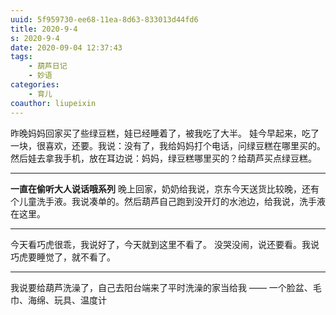 ```yaml
---
uuid: 5f959730-ee68-11ea-8d63-833013d44fd6
title: 2020-9-4
s: 2020-9-4
date: 2020-09-04 12:37:43
tags: 
	- 葫芦日记
	- 妙语
categories: 
	- 育儿
coauthor: liupeixin
---
```




昨晚妈妈回家买了些绿豆糕，娃已经睡着了，被我吃了大半。
娃今早起来，吃了一块，很喜欢，还要。我说：没有了，我给妈妈打个电话，问绿豆糕在哪里买的。
然后娃去拿我手机，放在耳边说：妈妈，绿豆糕哪里买的？给葫芦买点绿豆糕。

---

**一直在偷听大人说话哦系列**
晚上回家，奶奶给我说，京东今天送货比较晚，还有个儿童洗手液。我说凑单的。然后葫芦自己跑到没开灯的水池边，给我说，洗手液在这里。

---

今天看巧虎很乖，我说好了，今天就到这里不看了。 没哭没闹，说还要看。我说巧虎要睡觉了，就不看了。

---

我说要给葫芦洗澡了，自己去阳台端来了平时洗澡的家当给我 —— 一个脸盆、毛巾、海绵、玩具、温度计



